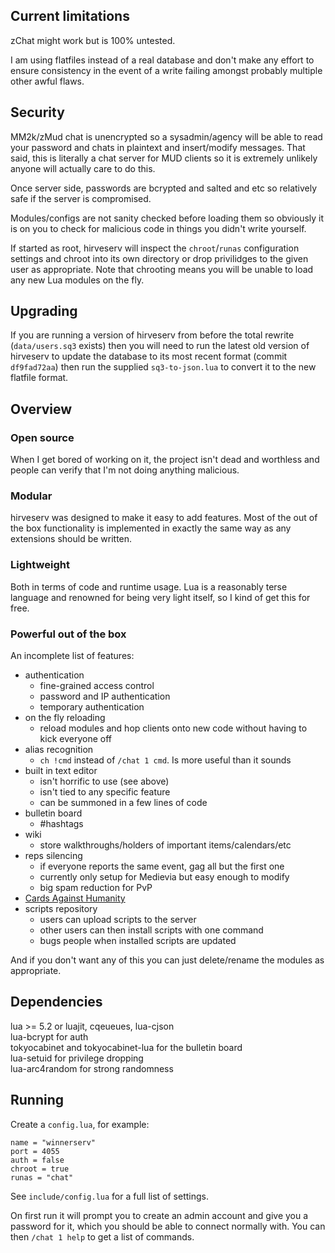 Current limitations
-------------------

zChat might work but is 100% untested.

I am using flatfiles instead of a real database and don't make any
effort to ensure consistency in the event of a write failing amongst
probably multiple other awful flaws.


Security
--------

MM2k/zMud chat is unencrypted so a sysadmin/agency will be able to read
your password and chats in plaintext and insert/modify messages. That
said, this is literally a chat server for MUD clients so it is extremely
unlikely anyone will actually care to do this.

Once server side, passwords are bcrypted and salted and etc so
relatively safe if the server is compromised.

Modules/configs are not sanity checked before loading them so obviously
it is on you to check for malicious code in things you didn't write
yourself.

If started as root, hirveserv will inspect the `chroot`/`runas`
configuration settings and chroot into its own directory or drop
privilidges to the given user as appropriate. Note that chrooting means
you will be unable to load any new Lua modules on the fly.


Upgrading
---------

If you are running a version of hirveserv from before the total rewrite
(`data/users.sq3` exists) then you will need to run the latest old
version of hirveserv to update the database to its most recent format
(commit `df9fad72aa`) then run the supplied `sq3-to-json.lua` to convert
it to the new flatfile format.


Overview
--------

### Open source

When I get bored of working on it, the project isn't dead and worthless
and people can verify that I'm not doing anything malicious.

### Modular

hirveserv was designed to make it easy to add features. Most of the out
of the box functionality is implemented in exactly the same way as any
extensions should be written.

### Lightweight

Both in terms of code and runtime usage. Lua is a reasonably terse
language and renowned for being very light itself, so I kind of get this
for free.

### Powerful out of the box

An incomplete list of features:

* authentication
  * fine-grained access control
  * password and IP authentication
  * temporary authentication
* on the fly reloading
  * reload modules and hop clients onto new code without having to kick
    everyone off
* alias recognition
  * `ch !cmd` instead of `/chat 1 cmd`. Is more useful than it sounds
* built in text editor
  * isn't horrific to use (see above)
  * isn't tied to any specific feature
  * can be summoned in a few lines of code
* bulletin board
  * #hashtags
* wiki
  * store walkthroughs/holders of important items/calendars/etc
* reps silencing
  * if everyone reports the same event, gag all but the first one
  * currently only setup for Medievia but easy enough to modify
  * big spam reduction for PvP
* [Cards Against Humanity](http://cardsagainsthumanity.com/)
* scripts repository
  * users can upload scripts to the server
  * other users can then install scripts with one command
  * bugs people when installed scripts are updated

And if you don't want any of this you can just delete/rename the modules
as appropriate.


Dependencies
------------

lua >= 5.2 or luajit, cqeueues, lua-cjson  
lua-bcrypt for auth  
tokyocabinet and tokyocabinet-lua for the bulletin board  
lua-setuid for privilege dropping  
lua-arc4random for strong randomness


Running
-------

Create a `config.lua`, for example:

	name = "winnerserv"
	port = 4055
	auth = false
	chroot = true
	runas = "chat"

See `include/config.lua` for a full list of settings.

On first run it will prompt you to create an admin account and give you
a password for it, which you should be able to connect normally with.
You can then `/chat 1 help` to get a list of commands.

